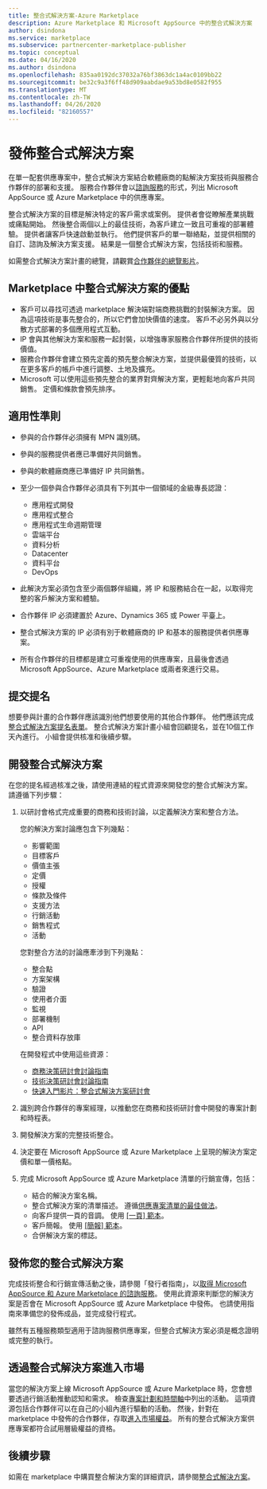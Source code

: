 ```yaml
---
title: 整合式解決方案-Azure Marketplace
description: Azure Marketplace 和 Microsoft AppSource 中的整合式解決方案
author: dsindona
ms.service: marketplace
ms.subservice: partnercenter-marketplace-publisher
ms.topic: conceptual
ms.date: 04/16/2020
ms.author: dsindona
ms.openlocfilehash: 835aa0192dc37032a76bf3863dc1a4ac0109bb22
ms.sourcegitcommit: be32c9a3f6ff48d909aabdae9a53bd8e0582f955
ms.translationtype: MT
ms.contentlocale: zh-TW
ms.lasthandoff: 04/26/2020
ms.locfileid: "82160557"
---
```

# <a name="publish-an-integrated-solution"></a>發佈整合式解決方案

在單一配套供應專案中，整合式解決方案結合軟體廠商的點解決方案技術與服務合作夥伴的部署和支援。 服務合作夥伴會以[諮詢服務](./consulting-services.md)的形式，列出 Microsoft AppSource 或 Azure Marketplace 中的供應專案。

整合式解決方案的目標是解決特定的客戶需求或案例。 提供者會從瞭解產業挑戰或痛點開始。 然後整合兩個以上的最佳技術，為客戶建立一致且可重複的部署體驗。 提供者讓客戶快速啟動並執行。 他們提供客戶的單一聯絡點，並提供相關的自訂、諮詢及解決方案支援。 結果是一個整合式解決方案，包括技術和服務。

如需整合式解決方案計畫的總覽，請觀賞[合作夥伴的總覽影片](https://partner.microsoft.com/asset/detail/integrated-solutions-program-overview-for-partners-mp4)。

## <a name="benefits-of-integrated-solutions-in-the-marketplace"></a>Marketplace 中整合式解決方案的優點

* 客戶可以尋找可透過 marketplace 解決端對端商務挑戰的封裝解決方案。 因為這項技術是事先整合的，所以它們會加快價值的速度。 客戶不必另外與以分散方式部署的多個應用程式互動。
* IP 會與其他解決方案和服務一起封裝，以增強專家服務合作夥伴所提供的技術價值。
* 服務合作夥伴會建立預先定義的預先整合解決方案，並提供最優質的技術，以在更多客戶的帳戶中進行調整、土地及擴充。
* Microsoft 可以使用這些預先整合的業界對齊解決方案，更輕鬆地向客戶共同銷售。 定價和條款會預先排序。

## <a name="eligibility-criteria"></a>適用性準則

* 參與的合作夥伴必須擁有 MPN 識別碼。
* 參與的服務提供者應已準備好共同銷售。
* 參與的軟體廠商應已準備好 IP 共同銷售。
* 至少一個參與合作夥伴必須具有下列其中一個領域的金級專長認證：

    * 應用程式開發
    * 應用程式整合
    * 應用程式生命週期管理
    * 雲端平台
    * 資料分析
    * Datacenter
    * 資料平台
    * DevOps

* 此解決方案必須包含至少兩個夥伴組織，將 IP 和服務結合在一起，以取得完整的客戶解決方案和體驗。
* 合作夥伴 IP 必須建置於 Azure、Dynamics 365 或 Power 平臺上。
* 整合式解決方案的 IP 必須有別于軟體廠商的 IP 和基本的服務提供者供應專案。
* 所有合作夥伴的目標都是建立可重複使用的供應專案，且最後會透過 Microsoft AppSource、Azure Marketplace 或兩者來進行交易。

## <a name="submit-a-nomination"></a>提交提名

想要參與計畫的合作夥伴應該識別他們想要使用的其他合作夥伴。 他們應該完成[整合式解決方案提名表單](https://assetsprod.microsoft.com/mpn/integrated-solutions-partner-nomination.docx)。 整合式解決方案計畫小組會回顧提名，並在10個工作天內進行。 小組會提供核准和後續步驟。

## <a name="develop-an-integrated-solution"></a>開發整合式解決方案

在您的提名經過核准之後，請使用連結的程式資源來開發您的整合式解決方案。 請遵循下列步驟：

1. 以研討會格式完成重要的商務和技術討論，以定義解決方案和整合方法。

    您的解決方案討論應包含下列幾點：
    * 影響範圍
    * 目標客戶
    * 價值主張
    * 定價
    * 授權
    * 條款及條件
    * 支援方法
    * 行銷活動
    * 銷售程式
    * 活動

    您對整合方法的討論應牽涉到下列幾點：
    * 整合點
    * 方案架構
    * 驗證
    * 使用者介面
    * 監視
    * 部署機制
    * API
    * 整合資料存放庫

    在開發程式中使用這些資源：

    * [商務決策研討會討論指南](https://assetsprod.microsoft.com/mpn/integrated-solutions-discussion-guide-for-business-workshop.pptx)
    * [技術決策研討會討論指南](https://assetsprod.microsoft.com/mpn/integrated-solutions-discussion-guide-for-technical-workshop.pptx)
    * [快速入門影片：整合式解決方案研討會](https://partner.microsoft.com/asset/detail/integrated-solutions-workshop-quickstart-guide-mp4)

1. 識別跨合作夥伴的專案經理，以推動您在商務和技術研討會中開發的專案計劃和時程表。

1. 開發解決方案的完整技術整合。

1. 決定要在 Microsoft AppSource 或 Azure Marketplace 上呈現的解決方案定價和單一價格點。

1. 完成 Microsoft AppSource 或 Azure Marketplace 清單的行銷宣傳，包括：

    * 結合的解決方案名稱。
    * 整合式解決方案的清單描述。 遵循[供應專案清單的最佳做法](./gtm-offer-listing-best-practices.md)。
    * 向客戶提供一頁的音調。 使用 [[一頁] 範本](https://assetsprod.microsoft.com/mpn/integrated-solutions-customer-one-pager-template.pptx)。
    * 客戶簡報。 使用 [[簡報] 範本](https://assetsprod.microsoft.com/mpn/customer-presentation-template.pptx)。
    * 合併解決方案的標誌。

## <a name="publish-your-integrated-solution"></a>發佈您的整合式解決方案

完成技術整合和行銷宣傳活動之後，請參閱「發行者指南」，以[取得 Microsoft AppSource 和 Azure Marketplace 的諮詢服務](./consulting-services.md)。 使用此資源來判斷您的解決方案是否會在 Microsoft AppSource 或 Azure Marketplace 中發佈。 也請使用指南來準備您的發佈成品，並完成發行程式。

雖然有五種服務類型適用于諮詢服務供應專案，但整合式解決方案必須是概念證明或完整的執行。

## <a name="go-to-market-with-your-integrated-solution"></a>透過整合式解決方案進入市場

當您的解決方案上線 Microsoft AppSource 或 Azure Marketplace 時，您會想要透過行銷活動推動認知和需求。 檢查[專案計劃和時間軸](https://aka.ms/AA5qiuc)中列出的活動。 這項資源包括合作夥伴可以在自己的小組內進行驅動的活動。 然後，針對在 marketplace 中發佈的合作夥伴，存取[進入市場權益](./gtm-your-marketplace-benefits.md#list-trial-and-consulting-benefits)。 所有的整合式解決方案供應專案都符合試用層級權益的資格。

## <a name="next-steps"></a>後續步驟

如需在 marketplace 中購買整合解決方案的詳細資訊，請參閱[整合式解決方案](./integrated-solutions.md)。
